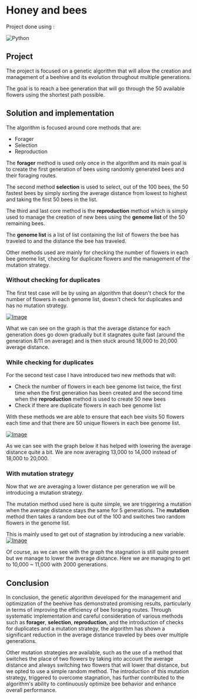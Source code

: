 
# Honey and bees

Project done using : 

![Python](https://img.shields.io/badge/python-3670A0?style=for-the-badge&logo=python&logoColor=ffdd54)

## Project

The project is focused on a genetic algorithm that will allow the creation and management of a beehive and its evolution throughout multiple generations.

The goal is to reach a bee generation that will go through the 50 available flowers using the shortest path possible. 

## Solution and implementation

The algorithm is focused around core methods that are:
* Forager
* Selection
* Reproduction

The **forager** method is used only once in the algorithm and its main goal is to create the first generation of bees using randomly generated bees and their foraging routes.

The second method **selection** is used to select, out of the 100 bees, the 50 fastest bees by simply sorting the average distance from lowest to highest and taking the first 50 bees in the list.

The third and last core method is the **reproduction** method which is simply used to manage the creation of new bees using the **genome list** of the 50 remaining bees.

The **genome list** is a list of list containing the list of flowers the bee has traveled to and the distance the bee has traveled.

Other methods used are mainly for checking the number of flowers in each bee genome list, checking for duplicate flowers and the management of the mutation strategy. 

### Without checking for duplicates

The first test case will be by using an algorithm that doesn't check for the number of flowers in each genome list, doesn't check for duplicates and has no mutation strategy.

[![Image](https://i.goopics.net/fnasg7.png)](https://goopics.net/i/fnasg7)

What we can see on the graph is that the average distance for each generation does go down gradually but it stagnates quite fast (around the generation 8/11 on average) and is then stuck around 18,000 to 20,000 average distance. 

### While checking for duplicates

For the second test case I have introduced two new methods that will:
* Check the number of flowers in each bee genome list twice, the first time when the first generation has been created and the second time when the **reproduction** method is used to create 50 new bees
* Check if there are duplicate flowers in each bee genome list

With these methods we are able to ensure that each bee visits 50 flowers each time and that there are 50 unique flowers in each bee genome list.

[![Image](https://i.goopics.net/hnm4sc.png)](https://goopics.net/i/hnm4sc)

As we can see with the graph below it has helped with lowering the average distance quite a bit. We are now averaging 13,000 to 14,000 instead of 18,000 to 20,000.

### With mutation strategy

Now that we are averaging a lower distance per generation we will be introducing a mutation strategy.

The mutation method used here is quite simple, we are triggering a mutation when the average distance stays the same for 5 generations. The **mutation** method then takes a random bee out of the 100 and switches two random flowers in the genome list. 

This is mainly used to get out of stagnation by introducing a new variable. 
[![Image](https://i.goopics.net/cv8vuw.png)](https://goopics.net/i/cv8vuw)

Of course, as we can see with the graph the stagnation is still quite present but we manage to lower the average distance.
Here we are managing to get to  10,000 ~ 11,000 with 2000 generations.

## Conclusion

In conclusion, the genetic algorithm developed for the management and optimization of the beehive has demonstrated promising results, particularly in terms of improving the efficiency of bee foraging routes. Through systematic implementation and careful consideration of various methods such as **forager**, **selection**, **reproduction**, and the introduction of checks for duplicates and a mutation strategy, the algorithm has shown a significant reduction in the average distance traveled by bees over multiple generations.

Other mutation strategies are available, such as the use of a method that switches the place of two flowers by taking into account the average distance and always switching two flowers that will lower that distance, but we opted to use a simple random method. The introduction of this mutation strategy, triggered to overcome stagnation, has further contributed to the algorithm's ability to continuously optimize bee behavior and enhance overall performance. 


